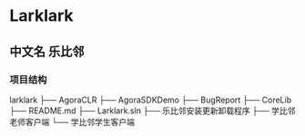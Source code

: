 # Larklark

## 中文名 乐比邻

### 项目结构

larklark
├── AgoraCLR
├── AgoraSDKDemo
├── BugReport
├── CoreLib
├── README.md
├── Larklark.sln
├── 乐比邻安装更新卸载程序
├── 学比邻老师客户端
└── 学比邻学生客户端
